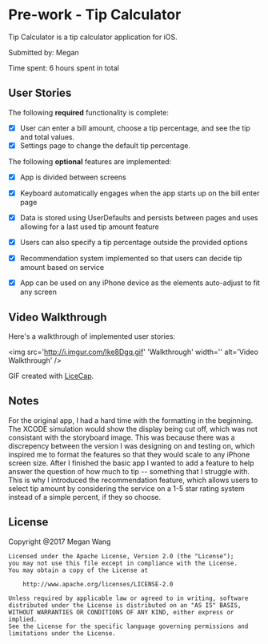 # Pre-work - Tip Calculator

Tip Calculator is a tip calculator application for iOS.

Submitted by: Megan

Time spent: 6 hours spent in total

## User Stories

The following **required** functionality is complete:

* [x] User can enter a bill amount, choose a tip percentage, and see the tip and total values.
* [x] Settings page to change the default tip percentage.

The following **optional** features are implemented:
* [x] App is divided between screens 
* [x] Keyboard automatically engages when the app starts up on the bill enter page 
* [x] Data is stored using UserDefaults and persists between pages and uses allowing for a last used
      tip amount feature
* [x] Users can also specify a tip percentage outside the provided options
* [x] Recommendation system implemented so that users can decide tip amount based on service
* [x] App can be used on any iPhone device as the elements auto-adjust to fit any screen


## Video Walkthrough 

Here's a walkthrough of implemented user stories:

<img src='http://i.imgur.com/Ike8Dgq.gif' 'Walkthrough' width='' alt='Video Walkthrough' />

GIF created with [LiceCap](http://www.cockos.com/licecap/).

## Notes

For the original app, I had a hard time with the formatting in the beginning. The XCODE simulation would
show the display being cut off, which was not consistant with the storyboard image. This was because
there was a discrepency between the version I was designing on and testing on, which inspired me to format
the features so that they would scale to any iPhone screen size. After I finished the basic app I wanted
to add a feature to help answer the question of how much to tip -- something that I struggle with. This
is why I introduced the recommendation feature, which allows users to select tip amount by considering
the service on a 1-5 star rating system instead of a simple percent, if they so choose. 

## License

Copyright @2017 Megan Wang

    Licensed under the Apache License, Version 2.0 (the "License");
    you may not use this file except in compliance with the License.
    You may obtain a copy of the License at

        http://www.apache.org/licenses/LICENSE-2.0

    Unless required by applicable law or agreed to in writing, software
    distributed under the License is distributed on an "AS IS" BASIS,
    WITHOUT WARRANTIES OR CONDITIONS OF ANY KIND, either express or implied.
    See the License for the specific language governing permissions and
    limitations under the License.
